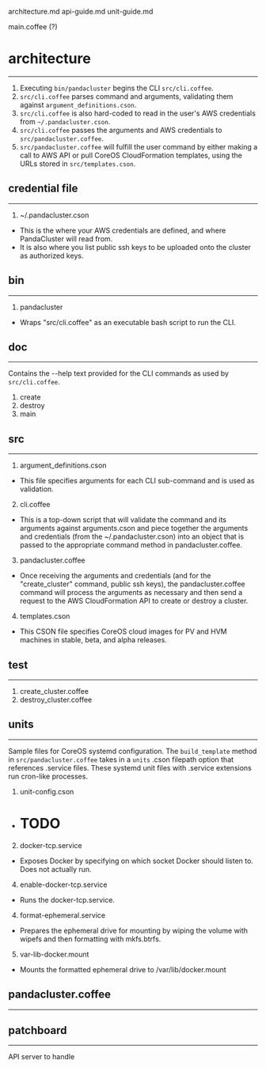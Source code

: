
architecture.md
api-guide.md
unit-guide.md

main.coffee (?)

# architecture
------------------
1. Executing `bin/pandacluster` begins the CLI `src/cli.coffee`.
2. `src/cli.coffee` parses command and arguments, validating them against `argument_definitions.cson`.
3. `src/cli.coffee` is also hard-coded to read in the user's AWS credentials from `~/.pandacluster.cson`.
3. `src/cli.coffee` passes the arguments and AWS credentials to `src/pandacluster.coffee`.
4. `src/pandacluster.coffee` will fulfill the user command by either making a call to AWS API or pull CoreOS CloudFormation templates, using the URLs stored in `src/templates.cson`.

## credential file
------------------

1. ~/.pandacluster.cson
  - This is the where your AWS credentials are defined, and where PandaCluster will read from.
  - It is also where you list public ssh keys to be uploaded onto the cluster as authorized keys. 

## bin
------------------

1. pandacluster
  - Wraps "src/cli.coffee" as an executable bash script to run the CLI.

##  doc
------------------

Contains the --help text provided for the CLI commands as used by `src/cli.coffee`.

1. create
2. destroy
3. main

## src
------------------

1. argument_definitions.cson
  - This file specifies arguments for each CLI sub-command and is used as validation.
2. cli.coffee
  - This is a top-down script that will validate the command and its arguments against arguments.cson and piece together the arguments and credentials (from the ~/.pandacluster.cson) into an object that is passed to the appropriate command method in pandacluster.coffee.
3. pandacluster.coffee
  - Once receiving the arguments and credentials (and for the "create_cluster" command, public ssh keys), the pandacluster.coffee command will process the arguments as necessary and then send a request to the AWS CloudFormation API to create or destroy a cluster.
4. templates.cson
  - This CSON file specifies CoreOS cloud images for PV and HVM machines in stable, beta, and alpha releases.

## test
------------------

1. create_cluster.coffee
2. destroy_cluster.coffee

## units
------------------

Sample files for CoreOS systemd configuration.  The `build_template` method in `src/pandacluster.coffee` takes in a `units` .cson filepath option that references .service files.  These systemd unit files with .service extensions run cron-like processes.


1. unit-config.cson
  - # TODO
2. docker-tcp.service
  - Exposes Docker by specifying on which socket Docker should listen to.  Does not actually run.
4. enable-docker-tcp.service
  - Runs the docker-tcp.service.
4. format-ephemeral.service
  - Prepares the ephemeral drive for mounting by wiping the volume with wipefs and then formatting with mkfs.btrfs.
5. var-lib-docker.mount
  - Mounts the formatted ephemeral drive to /var/lib/docker.mount



## pandacluster.coffee
------------------


## patchboard
------------------

API server to handle 
